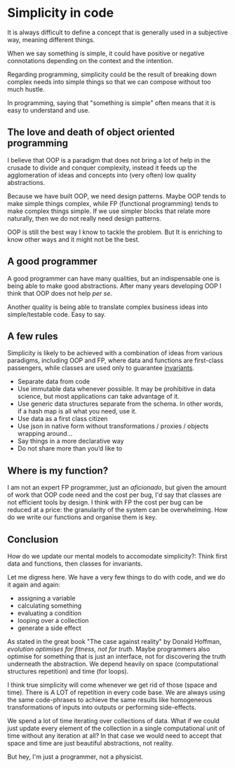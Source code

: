# Simplicity in code

It is always difficult to define a concept that is generally used in a subjective way, meaning different things.

When we say something is simple, it could have positive or negative connotations depending on the context and the intention.

Regarding programming, simplicity could be the result of breaking down complex needs into simple things so that we can compose without too much hustle.

In programming, saying that "something is simple" often means that it is easy to understand and use.

## The love and death of object oriented programming

I believe that OOP is a paradigm that does not bring a lot of help in the crusade to divide and conquer complexity, instead it feeds up the agglomeration of ideas and concepts into (very often) low quality abstractions.

Because we have built OOP, we need design patterns. Maybe OOP tends to make simple things complex, while FP (functional programming) tends to make complex things simple. If we use simpler blocks that relate more naturally, then we do not really need design patterns.

OOP is still the best way I know to tackle the problem. But It is enriching to know other ways and it might not be the best.

## A good programmer

A good programmer can have many qualities, but an indispensable one is being able to make good abstractions. After many years developing OOP I think that OOP does not help _per se_.

Another quality is being able to translate complex business ideas into simple/testable code. Easy to say.

## A few rules

Simplicity is likely to be achieved with a combination of ideas from various paradigms, including OOP and FP, where data and functions are first-class passengers, while classes are used only to guarantee [invariants](https://en.wikipedia.org/wiki/Invariant_(mathematics)#Invariants_in_computer_science).

- Separate data from code
- Use immutable data whenever possible. It may be prohibitive in data science, but most applications can take advantage of it.
- Use generic data structures separate from the schema. In other words, if a hash map is all what you need, use it.
- Use data as a first class citizen
- Use json in native form without transformations / proxies / objects wrapping around...
- Say things in a more declarative way
- Do not share more than you’d like to

## Where is my function?

I am not an expert FP programmer, just an _aficionado_, but given the amount of work that OOP code need and the cost per bug, I'd say that classes are not efficient tools by design. I think with FP the cost per bug can be reduced at a price: the granularity of the system can be overwhelming. How do we write our functions and organise them is key.

## Conclusion

How do we update our mental models to accomodate simplicity?: Think first data and functions, then classes for invariants.

Let me digress here. We have a very few things to do with code, and we do it again and again:
- assigning a variable
- calculating something
- evaluating a condition
- looping over a collection
- generate a side effect

As stated in the great book "The case against reality" by Donald Hoffman, _evolution optimises for fitness, not for truth_. Maybe programmers also optimise for something that is just an interface, not for discovering the truth underneath the abstraction. We depend heavily on space (computational structures repetition) and time (for loops). 

I think true simplicity will come whenever we get rid of those (space and time). There is A LOT of repetition in every code base.  We are always using the same code-phrases to achieve the same results like homogeneous transformations of inputs into outputs or performing side-effects. 

We spend a lot of time iterating over collections of data. What if we could just update every element of the collection in a single computational unit of time without any iteration at all? In that case we would need to accept that space and time are just beautiful abstractions, not reality.

But hey, I'm just a programmer, not a physicist.
